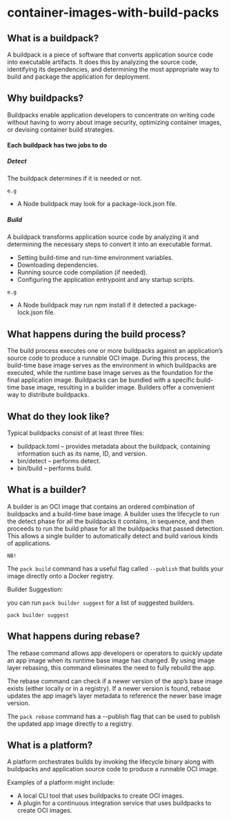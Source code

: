 # container-images-with-build-packs

## What is a buildpack?

A buildpack is a piece of software that converts application source code into executable artifacts. It does this by analyzing the source code, identifying its dependencies, and determining the most appropriate way to build and package the application for deployment.

## Why buildpacks?

Buildpacks enable application developers to concentrate on writing code without having to worry about image security, optimizing container images, or devising container build strategies.

#### Each buildpack has two jobs to do

##### Detect 

The buildpack determines if it is needed or not.

`e.g`
* A Node buildpack may look for a package-lock.json file.

##### Build 

A buildpack transforms application source code by analyzing it and determining the necessary steps to convert it into an executable format.

* Setting build-time and run-time environment variables.
* Downloading dependencies.
* Running source code compilation (if needed).
* Configuring the application entrypoint and any startup scripts.

`e.g`
* A Node buildpack may run npm install if it detected a package-lock.json file.

## What happens during the build process?

The build process executes one or more buildpacks against an application’s source code to produce a runnable OCI image. During this process, the build-time base image serves as the environment in which buildpacks are executed, while the runtime base image serves as the foundation for the final application image. Buildpacks can be bundled with a specific build-time base image, resulting in a builder image. Builders offer a convenient way to distribute buildpacks.

## What do they look like?

Typical buildpacks consist of at least three files:
* buildpack.toml – provides metadata about the buildpack, containing information such as its name, ID, and version.
* bin/detect – performs detect.
* bin/build – performs build.

## What is a builder?

A builder is an OCI image that contains an ordered combination of buildpacks and a build-time base image. A builder uses the lifecycle to run the detect phase for all the buildpacks it contains, in sequence, and then proceeds to run the build phase for all the buildpacks that passed detection. This allows a single builder to automatically detect and build various kinds of applications.

`NB!`

The `pack build` command has a useful flag called `--publish` that builds your image directly onto a Docker registry.

Builder Suggestion:

you can run `pack builder suggest` for a list of suggested builders.

`pack builder suggest`

## What happens during rebase?

The rebase command allows app developers or operators to quickly update an app image when its runtime base image has changed. By using image layer rebasing, this command eliminates the need to fully rebuild the app.

The rebase command can check if a newer version of the app’s base image exists (either locally or in a registry). If a newer version is found, rebase updates the app image’s layer metadata to reference the newer base image version.

The `pack rebase` command has a --publish flag that can be used to publish the updated app image directly to a registry.

## What is a platform?

A platform orchestrates builds by invoking the lifecycle binary along with buildpacks and application source code to produce a runnable OCI image.

Examples of a platform might include:
* A local CLI tool that uses buildpacks to create OCI images.
* A plugin for a continuous integration service that uses buildpacks to create OCI images.

